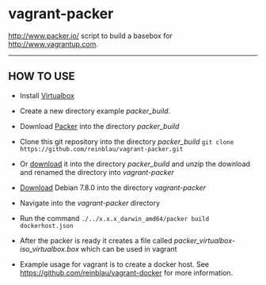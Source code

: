 vagrant-packer
==============

http://www.packer.io/ script to build a basebox for http://www.vagrantup.com.

----------
HOW TO USE
----------

 - Install [Virtualbox](https://www.virtualbox.org/wiki/Downloads, "Virtualbox download page")

 - Create a new directory example *packer_build*.

 - Download [Packer](http://www.packer.io/downloads.html "Packer.io Download page") into the directory *packer_build*

 - Clone this git repository into the directory *packer_build*
  ``git clone https://github.com/reinblau/vagrant-packer.git``
 - Or [download](https://github.com/reinblau/vagrant-packer/archive/master.zip "Direct link: vagrant-packer Download") it into the directory *packer_build* and unzip the download and renamed the directory into *vagrant-packer*

 - [Download]( http://cdimage.debian.org/debian-cd/7.8.0/amd64/iso-cd/debian-7.8.0-amd64-netinst.iso "Debian 7.8.0 ISO-Image Download") Debian 7.8.0 into the directory *vagrant-packer*

 - Navigate into the *vagrant-packer* directory

 - Run the command
   ``./../x.x.x_darwin_amd64/packer build dockerhost.json``

 - After the packer is ready it creates a file called *packer_virtualbox-iso_virtualbox.box* which can be used in vagrant

 - Example usage for vagrant is to create a docker host. See https://github.com/reinblau/vagrant-docker for more information.
